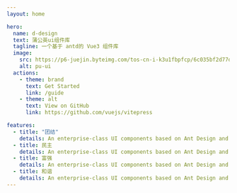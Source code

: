 ```yaml
---
layout: home

hero:
  name: d-design
  text: 蒲公英ui组件库
  tagline: 一个基于 antd的 Vue3 组件库
  image:
    src: https://p6-juejin.byteimg.com/tos-cn-i-k3u1fbpfcp/6c035bf2d77d426da46d4006eec70514~tplv-k3u1fbpfcp-watermark.image
    alt: pu-ui
  actions:
    - theme: brand
      text: Get Started
      link: /guide
    - theme: alt
      text: View on GitHub
      link: https://github.com/vuejs/vitepress

features:
  - title: "团结"
    details: An enterprise-class UI components based on Ant Design and Vue. 🐜
  - title: 民主
    details: An enterprise-class UI components based on Ant Design and Vue. 🐜
  - title: 富强
    details: An enterprise-class UI components based on Ant Design and Vue. 🐜
  - title: 和谐
    details: An enterprise-class UI components based on Ant Design and Vue. 🐜
---
```

